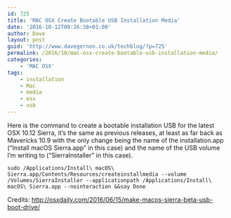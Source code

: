 ```yaml
---
id: 725
title: 'MAC OSX Create Bootable USB Installation Media'
date: '2016-10-12T09:26:38+01:00'
author: Dave
layout: post
guid: 'http://www.davegernon.co.uk/techblog/?p=725'
permalink: /2016/10/mac-osx-create-bootable-usb-installation-media/
categories:
    - 'MAC OSX'
tags:
    - installation
    - Mac
    - media
    - osx
    - usb
---
```


Here is the command to create a bootable installation USB for the latest OSX 10.12 Sierra, it’s the same as previous releases, at least as far back as Mavericks 10.9 with the only change being the name of the installation.app (“Install macOS Sierra.app” in this case) and the name of the USB volume I’m writing to (“SierraInstaller” in this case).

```
sudo /Applications/Install\ macOS\ Sierra.app/Contents/Resources/createinstallmedia --volume /Volumes/SierraInstaller --applicationpath /Applications/Install\ macOS\ Sierra.app --nointeraction &&say Done
```

Credits: http://osxdaily.com/2016/06/15/make-macos-sierra-beta-usb-boot-drive/